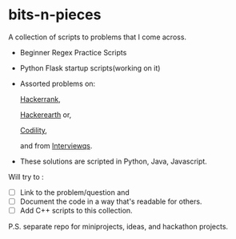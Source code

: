 # bits-n-pieces
A collection of scripts to problems that I come across.

- Beginner Regex Practice Scripts
- Python Flask startup scripts(working on it)
- Assorted problems on:

  [Hackerrank](www.hackerrank.com),

  [Hackerearth](www.hackerearth.com) or,
  
  [Codility](https://app.codility.com/programmers/), 
  
  and from [Interviewqs](https://www.interviewqs.com/).
  
 - These solutions are scripted in Python, Java, Javascript.
 
  Will try to :
  - [ ] Link to the problem/question and 
  - [ ] Document the code in a way that's readable for others.
  - [ ] Add C++ scripts to this collection.

P.S. separate repo for miniprojects, ideas, and hackathon projects.
